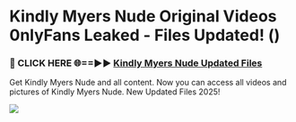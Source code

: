 # Kindly Myers Nude Original Videos 0nlyFans Leaked - Files Updated! ()

<h3>🔴 CLICK HERE 🌐==►► <a href="https://tinyurl.com/2p9ay9w9" rel="nofollow">Kindly Myers Nude Updated Files</a></h3>

Get Kindly Myers Nude and all content. Now you can access all videos and pictures of Kindly Myers Nude. New Updated Files 2025!

[![](https://i.imgur.com/KQgVmj3.gif)](https://tinyurl.com/2p9ay9w9)
